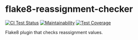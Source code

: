 # flake8-reassignment-checker
[![CI Test Status](https://github.com/RentalCat/flake8-reassignment-checker/actions/workflows/ci.yml/badge.svg?event=push&branch=master)](https://github.com/RentalCat/flake8-reassignment-checker/actions/workflows/ci.yml)
[![Maintainability](https://api.codeclimate.com/v1/badges/f979e12c2b052f176a96/maintainability)](https://codeclimate.com/github/RentalCat/flake8-reassignment-checker/maintainability)
[![Test Coverage](https://api.codeclimate.com/v1/badges/f979e12c2b052f176a96/test_coverage)](https://codeclimate.com/github/RentalCat/flake8-reassignment-checker/maintainability)

Flake8 plugin that checks reassignment values.
